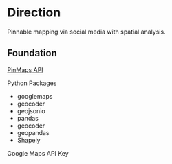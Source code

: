 # Direction
Pinnable mapping via social media with spatial analysis.

## Foundation

<a href="https://pinmaps.net" target=_blank>PinMaps API</a>

Python Packages
   
 * googlemaps
 * geocoder
 * geojsonio
 * pandas
 * geocoder
 * geopandas
 * Shapely
     
     
 Google Maps API Key
